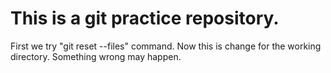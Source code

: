 # This is a git practice repository.
First we try "git reset --files" command.
Now this is change for the working directory.
Something wrong may happen.
